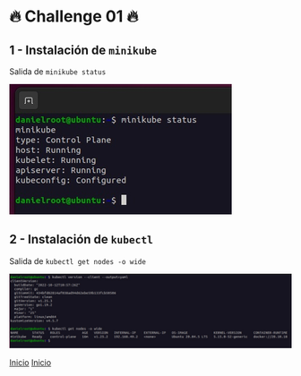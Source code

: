 # 🔥 Challenge 01 🔥 

## 1 - Instalación de  `minikube`

Salida de `minikube status`

![SingleList](./assets/image01.jpg)

## 2 - Instalación de  `kubectl`

Salida de `kubectl get nodes -o wide`

![SingleList](./assets/image02.jpg)

[Inicio](https://github.com/DHB1985/k8sonfiresol)
[Inicio](../)